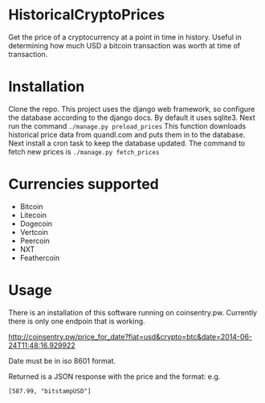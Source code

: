 HistoricalCryptoPrices
======================
Get the price of a cryptocurrency at a point in time in history. Useful in determining how much USD a bitcoin
transaction was worth at time of transaction.

Installation
============

Clone the repo. This project uses the django web framework, so configure the database according to the django docs.
By default it uses sqlite3. Next run the command `./manage.py preload_prices`
This function downloads historical price data from quandl.com and puts them in to the database. 
Next install a cron task to keep the database updated. The command to fetch new prices is `./manage.py fetch_prices`

Currencies supported
====================
* Bitcoin
* Litecoin
* Dogecoin
* Vertcoin
* Peercoin
* NXT
* Feathercoin

Usage
=====

There is an installation of this software running on coinsentry.pw. Currently there is only one endpoin that is working.

http://coinsentry.pw/price_for_date?fiat=usd&crypto=btc&date=2014-06-24T11:48:16.929922

Date must be in iso 8601 format.

Returned is a JSON response with the price and the format: e.g.

    [587.99, "bitstampUSD"]
